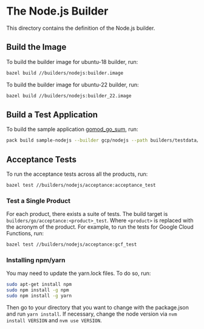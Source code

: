 # The Node.js Builder
This directory contains the definition of the Node.js builder.

## Build the Image

To build the builder image for ubuntu-18 builder, run:

```bash
bazel build //builders/nodejs:builder.image
```

To build the builder image for ubuntu-22 builder, run:

```bash
bazel build //builders/nodejs:builder_22.image
```

## Build a Test Application
To build the sample application [gomod_go_sum](../testdata/nodejs/package_json/), run:

```bash
pack build sample-nodejs --builder gcp/nodejs --path builders/testdata/nodejs/appengine/package_json/ --trust-builder -v
```

## Acceptance Tests
To run the acceptance tests across all the products, run:

```bash
bazel test //builders/nodejs/acceptance:acceptance_test
```

### Test a Single Product
For each product, there exists a suite of tests. The build target is
`builders/go/acceptance:<product>_test`. Where `<product>` is replaced with the
acronym of the product. For example, to run the tests for Google Cloud
Functions, run:

```bash
bazel test //builders/nodejs/acceptance:gcf_test
```

### Installing npm/yarn
You may need to update the yarn.lock files. To do so, run:

```bash
sudo apt-get install npm
sudo npm install -g npm
sudo npm install -g yarn
```

Then go to your directory that you want to change with the package.json and run `yarn install`. If necessary, change the node version via `nvm install VERSION` and `nvm use VERSION`.
